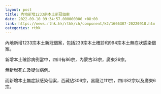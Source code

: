 ```yaml
---
layout: post
title: 內地新增1233宗本土新冠個案
date: 2022-09-10 09:34:57.000000000 +08:00
link: https://news.rthk.hk/rthk/ch/component/k2/1666307-20220910.htm
categories: rthk
---
```


內地新增1233宗本土新冠個案，包括239宗本土確診和994宗本土無症狀感染個案。

新增本土確診病例當中，四川有86宗，內蒙古33宗，廣東26宗。

無新增死亡及疑似病例。

而新增本土無症狀感染個案，西藏佔306宗，黑龍江111宗，四川82宗以及廣東6宗。
